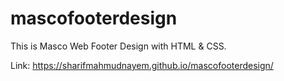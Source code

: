# mascofooterdesign
This is Masco Web Footer Design with HTML &amp; CSS.

Link: https://sharifmahmudnayem.github.io/mascofooterdesign/
